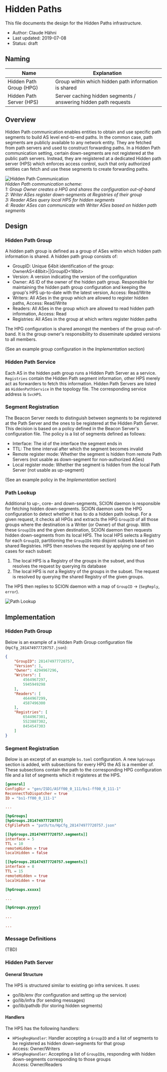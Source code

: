 # Hidden Paths

This file documents the design for the Hidden Paths infrastructure.

- Author: Claude Hähni
- Last updated: 2019-07-08
- Status: draft

## Naming

| Name                     | Explanation                                                     |
| ------------------------ | --------------------------------------------------------------- |
| Hidden Path Group (HPG)  | Group within which hidden path information is shared            |
| Hidden Path Server (HPS) | Server caching hidden segments / answering hidden path requests |

## Overview

Hidden Path communication enables entities to obtain and use specific path segments to build AS level end-to-end paths. In the common case, path segments are publicly available to any network entity. They are fetched from path servers and used to construct forwarding paths. In a Hidden Path communication setting, certain down-segments are not registered at the public path servers. Instead, they are reigistered at a dedicated Hidden path server (HPS) which enforces access control, such that only authorized entities can fetch and use these segments to create forwarding paths.

![Hidden Path Communication](fig/hidden_paths/HiddenPath.png)  
*Hidden Path communication scheme:*  
*1: Group Owner creates a HPG and shares the configuration out-of-band*  
*2: Writer ASes register down-segments at Registries of their group*  
*3: Reader ASes query local HPS for hidden segments*  
*4: Reader ASes can communicate with Writer ASes based on hidden path segments*

## Design

### Hidden Path Group

A hidden path group is defined as a group of ASes within which hidden path information is shared. A hidden path group consists of:
- GroupID: Unique 64bit identification of the group: OwnerAS<48bit>||GroupID<16bit>
- Version: A version indicating the version of the configuration
- Owner: AS ID of the owner of the hidden path group. Responsible for maintaining the hidden path group configuration and keeping the group's HPS up-to-date with the latest version, Access: Read/Write
- Writers: All ASes in the group which are allowed to register hidden paths, Access: Read/Write
- Readers: All ASes in the group which are allowed to read hidden path information, Access: Read
- Registries: All ASes in the group at which writers register hidden paths

The HPG configuration is shared amongst the members of the group out-of-band. It is the group owner's responsibility to disseminate updated versions to all members.

(See an example group configuration in the *Implementation* section)

### Hidden Path Service

Each AS in the hidden path group runs a Hidden Path Server as a service. `Registries` contain the Hidden Path segment information, other HPS merely act as forwarders to fetch this information. Hidden Path Servers are listed as `HiddenPathService` in the topology file. The corresponding service address is `SvcHPS`.

### Segment Registration

The Beacon Server needs to distinguish between segments to be registered at the Path Server and the ones to be registered at the Hidden Path Server.
This decision is based on a policy defined in the Beacon Server's configuration file. The policy is a list of segments defined as follows:
- Interface: The id of the interface the segment ends in
- TTL:  The time interval after which the segment becomes invalid
- Remote register mode: Whether the segment is hidden from remote Path Servers (not usable as down-segment for non-authorized ASes)
- Local register mode: Whether the segment is hidden from the local Path Server (not usable as up-segment)

(See an example policy in the *Implementation* section)

### Path Lookup

Additional to up-, core- and down-segments, SCION daemon is responsible for fetching hidden down-segments. SCION daemon uses the HPG configuration to detect whether it has to do a hidden path lookup. For a given request, it checks all HPGs and extracts the HPG `GroupID` of all those groups where the destination is a Writer (or Owner) of that group. With these `GroupID`s and the given destination, SCION daemon then requests hidden down-segments from its local HPS. The local HPS selects a Registry for each `GroupID`, partitioning the `GroupID`s into disjoint subsets based on shared Registries. HPS then resolves the request by applying one of two cases for each subset:
1. The local HPS is a Registry of the groups in the subset, and thus resolves the request by querying its database
2. The local HPS is *not* a Registry of the groups in the subset. The request is resolved by querying the shared Registry of the given groups.

The HPS then replies to SCION daemon with a map of `GroupID` -> (`SegReply`, `error`).

![Path Lookup](fig/hidden_paths/PathLookup.png)

## Implementation

### Hidden Path Group

Below is an example of a Hidden Path Group configuration file (`HpCfg_281474977720757.json`):

```json
{
	"GroupID": 281474977720757,
	"Version": 1,
	"Owner": 4294967296,
	"Writers": [
		4564967297,
		5945949298
	],
	"Readers": [
		4644967299,
		4587496300
	],
	"Registries": [
		6544967301,
		5523887302,
		8454547303
	]
}
```

### Segment Registration

Below is an excerpt of an example `bs.toml` configuration. A new `hpGroups` section is added, with subsections for every HPG the AS is a member of. These subsections contain the path to the corresponding HPG configuration file and a list of segments which it registeres at the HPS.

```toml
[general]
ConfigDir = "gen/ISD1/ASff00_0_111/bs1-ff00_0_111-1"
ReconnectToDispatcher = true
ID = "bs1-ff00_0_111-1"

...

[hpGroups]
[hpGroups.281474977720757]
CfgFilePath = "path/to/HpCfg_281474977720757.json"

[[hpGroups.281474977720757.segments]]
interface = 5
TTL = 10
remoteHidden = true
localHidden = false

[[hpGroups.281474977720757.segments]]
interface = 8
TTL = 15
remoteHidden = true
localHidden = true 

[hpGroups.xxxxx]

...

[hpGroups.yyyyy]
    
...   

...
```

### Message Definitions

(TBD)

### Hidden Path Server

#### General Structure

The HPS is structured similar to existing go infra services. It uses:
- go/lib/env (for configuration and setting up the service)
- go/lib/infra (for sending messages)
- go/lib/pathdb (for storing hidden segments)

#### Handlers

The HPS has the following handlers:
- `HPSegRegHandler`: Handler accepting a `GroupID` and a list of segments to be registered as hidden down-segments for that group  
Access: Owner/Writers
- `HPSegReqHandler`: Accepting a list of `GroupID`s, responding with hidden down-segments corresponding to those groups  
Access: Owner/Readers